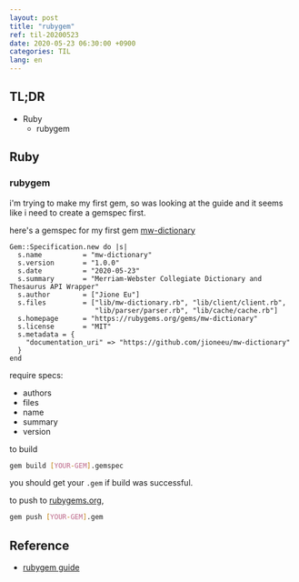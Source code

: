 ```yaml
---
layout: post
title: "rubygem"
ref: til-20200523
date: 2020-05-23 06:30:00 +0900
categories: TIL
lang: en
---
```


## TL;DR
- Ruby
  + rubygem

<div class="divider"></div>

## Ruby
### rubygem

i'm trying to make my first gem, so was looking at the guide and it seems like i need to create 
a gemspec first.

here's a gemspec for my first gem [mw-dictionary](https://github.com/jioneeu/mw-dictionary)

```
Gem::Specification.new do |s|
  s.name          = "mw-dictionary"
  s.version       = "1.0.0"
  s.date          = "2020-05-23"
  s.summary       = "Merriam-Webster Collegiate Dictionary and Thesaurus API Wrapper"
  s.author        = ["Jione Eu"]
  s.files         = ["lib/mw-dictionary.rb", "lib/client/client.rb", 
                     "lib/parser/parser.rb", "lib/cache/cache.rb"]
  s.homepage      = "https://rubygems.org/gems/mw-dictionary"
  s.license       = "MIT"
  s.metadata = {
    "documentation_uri" => "https://github.com/jioneeu/mw-dictionary"
  }
end
```

require specs:
- authors
- files
- name
- summary
- version

to build
```sh
gem build [YOUR-GEM].gemspec
```

you should get your `.gem` if build was successful.

to push to [rubygems.org](https://rubygems.org/),
```sh
gem push [YOUR-GEM].gem
```

<div class="divider"></div>

## Reference
- [rubygem guide](https://guides.rubygems.org/make-your-own-gem/)

